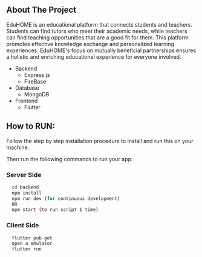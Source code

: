 

## About The Project



EduHOME is an educational platform that connects students and teachers. Students can find tutors who meet their academic needs, while teachers can find teaching opportunities that are a good fit for them. This platform promotes effective knowledge exchange and personalized learning experiences. EduHOME's focus on mutually beneficial partnerships ensures a holistic and enriching educational experience for everyone involved.

- Backend
    - Express.js
    - FireBase      
- Database
  - MongoDB
- Frontend
    - Flutter







## How to RUN:

Follow the step by step installation procedure to install and run this on your machine.

Then run the following commands to run your app:

### Server Side
```bash
  cd backend
  npm install
  npm run dev (for continuous development)
  OR
  npm start (to run script 1 time)
```

### Client Side
```bash
  flutter pub get
  open a emulator 
  flutter run
```
